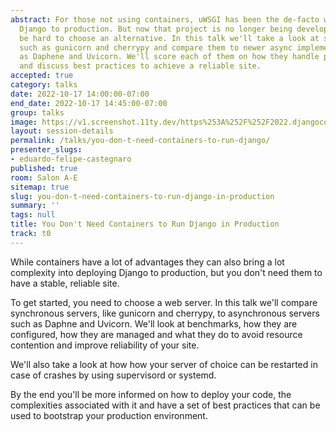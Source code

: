 ```yaml
---
abstract: For those not using containers, uWSGI has been the de-facto way of deploying
  Django to production. But now that project is no longer being developed and it can
  be hard to choose an alternative. In this talk we'll take a look at stablished solutions
  such as gunicorn and cherrypy and compare them to newer async implementations such
  as Daphene and Uvicorn. We'll score each of them on how they handle production workloads
  and discuss best practices to achieve a reliable site.
accepted: true
category: talks
date: 2022-10-17 14:00:00-07:00
end_date: 2022-10-17 14:45:00-07:00
group: talks
image: https://v1.screenshot.11ty.dev/https%253A%252F%252F2022.djangocon.us%252Fpresenters%252Feduardo-felipe-castegnaro/opengraph/
layout: session-details
permalink: /talks/you-don-t-need-containers-to-run-django/
presenter_slugs:
- eduardo-felipe-castegnaro
published: true
room: Salon A-E
sitemap: true
slug: you-don-t-need-containers-to-run-django-in-production
summary: ''
tags: null
title: You Don't Need Containers to Run Django in Production
track: t0
---
```


While containers have a lot of advantages they can also bring a lot complexity into deploying Django to production, but you don't need them to have a stable, reliable site.

To get started, you need to choose a web server. In this talk we'll compare synchronous servers, like gunicorn and cherrypy, to asynchronous servers such as Daphne and Uvicorn. We'll look at benchmarks, how they are configured, how they are managed and what they do to avoid resource contention and improve reliability of your site.

We'll also take a look at how how your server of choice can be restarted in case of crashes by using supervisord or systemd.

By the end you'll be more informed on how to deploy your code, the complexities associated with it and have a set of best practices that can be used to bootstrap your production environment.
